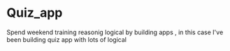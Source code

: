 # Quiz_app
 Spend weekend training reasonig logical by building apps , in this case I've been building quiz app with lots of logical
